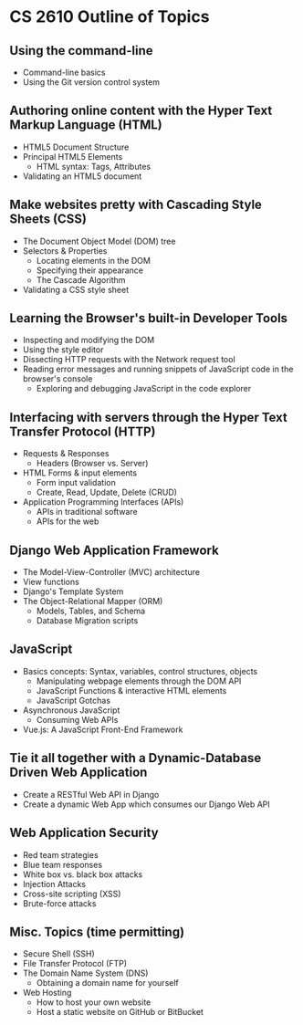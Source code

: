 # CS 2610 Outline of Topics

## Using the command-line
*   Command-line basics
*   Using the Git version control system


## Authoring online content with the Hyper Text Markup Language (HTML)
*   HTML5 Document Structure
*   Principal HTML5 Elements
    *   HTML syntax: Tags, Attributes
*   Validating an HTML5 document


## Make websites pretty with Cascading Style Sheets (CSS)
*   The Document Object Model (DOM) tree
*   Selectors & Properties
    *   Locating elements in the DOM
    *   Specifying their appearance
    *   The Cascade Algorithm
*   Validating a CSS style sheet


## Learning the Browser's built-in Developer Tools
*   Inspecting and modifying the DOM
*   Using the style editor
*   Dissecting HTTP requests with the Network request tool
*   Reading error messages and running snippets of JavaScript code in the browser's console
    *   Exploring and debugging JavaScript in the code explorer


## Interfacing with servers through the Hyper Text Transfer Protocol (HTTP)
*   Requests & Responses
    *   Headers (Browser vs. Server)
*   HTML Forms & input elements
    *   Form input validation
    *   Create, Read, Update, Delete (CRUD)
*   Application Programming Interfaces (APIs)
    *   APIs in traditional software
    *   APIs for the web


## Django Web Application Framework
*   The Model-View-Controller (MVC) architecture
*   View functions
*   Django's Template System
*   The Object-Relational Mapper (ORM)
    *   Models, Tables, and Schema
    *   Database Migration scripts


## JavaScript
*   Basics concepts: Syntax, variables, control structures, objects
    *   Manipulating webpage elements through the DOM API
    *   JavaScript Functions & interactive HTML elements
    *   JavaScript Gotchas
*   Asynchronous JavaScript
    *   Consuming Web APIs
*   Vue.js: A JavaScript Front-End Framework


## Tie it all together with a Dynamic-Database Driven Web Application
*   Create a RESTful Web API in Django
*   Create a dynamic Web App which consumes our Django Web API 


##  Web Application Security
*   Red team strategies
*   Blue team responses
*   White box vs. black box attacks
*   Injection Attacks
*   Cross-site scripting (XSS)
*   Brute-force attacks


##  Misc. Topics (time permitting)
*   Secure Shell (SSH)
*   File Transfer Protocol (FTP)
*   The Domain Name System (DNS)
    *   Obtaining a domain name for yourself
*   Web Hosting
    *   How to host your own website
    *   Host a static website on GitHub or BitBucket
